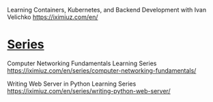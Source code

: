 
Learning Containers, Kubernetes, and Backend Development with Ivan Velichko https://iximiuz.com/en/

# [Series](https://iximiuz.com/en/series/)

Computer Networking Fundamentals Learning Series https://iximiuz.com/en/series/computer-networking-fundamentals/

Writing Web Server in Python Learning Series https://iximiuz.com/en/series/writing-python-web-server/
